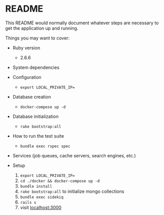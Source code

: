 # README

This README would normally document whatever steps are necessary to get the
application up and running.

Things you may want to cover:

* Ruby version

    * 2.6.6

* System dependencies

* Configuration

    * `export LOCAL_PRIVATE_IP=` 

* Database creation

    * `docker-compose up -d`

* Database initialization

    * `rake bootstrap:all`

* How to run the test suite

    * `bundle exec rspec spec`

* Services (job queues, cache servers, search engines, etc.)

* Setup

    1. `export LOCAL_PRIVATE_IP=` 
    2. `cd ./docker && docker-compose up -d`
    3. `bundle install`
    4. `rake bootstrap:all` to initialize mongo collections
    4. `bundle exec sidekiq`
    5. `rails s`
    6. visit [localhost:3000](localhost:3000)